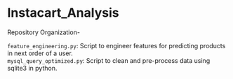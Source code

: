 # Instacart_Analysis

Repository Organization- 

`feature_engineering.py`: Script to engineer features for predicting products in next order of a user.<br>
`mysql_query_optimized.py`: Script to clean and pre-process data using sqlite3 in python.
